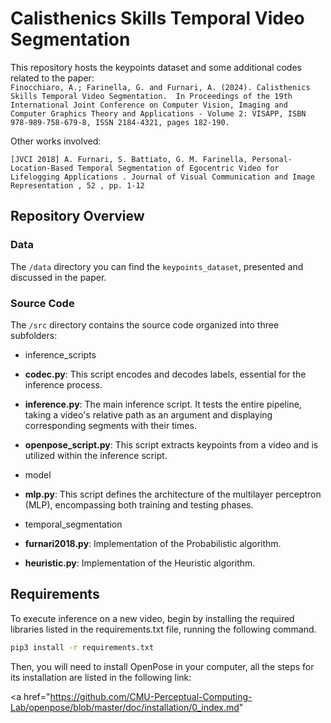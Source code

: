 # Calisthenics Skills Temporal Video Segmentation

This repository hosts the keypoints dataset and some additional codes related to the paper:  
`
Finocchiaro, A.; Farinella, G. and Furnari, A. (2024). Calisthenics Skills Temporal Video Segmentation.  In Proceedings of the 19th International Joint Conference on Computer Vision, Imaging and Computer Graphics Theory and Applications - Volume 2: VISAPP, ISBN 978-989-758-679-8, ISSN 2184-4321, pages 182-190.   
`

Other works involved:

`
[JVCI 2018] A. Furnari, S. Battiato, G. M. Farinella, Personal-Location-Based Temporal Segmentation of Egocentric Video for Lifelogging Applications . Journal of Visual Communication and Image Representation , 52 , pp. 1-12
`
## Repository Overview

### Data

The `/data` directory you can find the `keypoints_dataset`, presented and discussed in the paper. 

### Source Code

The `/src` directory contains the source code organized into three subfolders:

- inference_scripts

- **codec.py**: This script encodes and decodes labels, essential for the inference process.
- **inference.py**: The main inference script. It tests the entire pipeline, taking a video's relative path as an argument and displaying corresponding segments with their times.
- **openpose_script.py**: This script extracts keypoints from a video and is utilized within the inference script.

- model

- **mlp.py**: This script defines the architecture of the multilayer perceptron (MLP), encompassing both training and testing phases.

- temporal_segmentation

- **furnari2018.py**: Implementation of the Probabilistic algorithm.
- **heuristic.py**: Implementation of the Heuristic algorithm.

## Requirements 

To execute inference on a new video, begin by installing the required libraries listed in the requirements.txt file, running the following command. 

```bash
pip3 install -r requirements.txt
```

Then, you will need to install OpenPose in your computer, all the steps for its installation are listed in the following link: 

<a href="https://github.com/CMU-Perceptual-Computing-Lab/openpose/blob/master/doc/installation/0_index.md" </a> 
